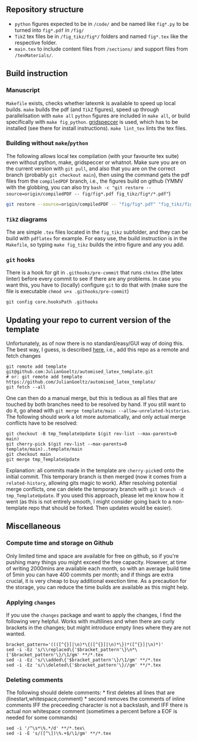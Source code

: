 ## Repository structure
* `python` figures expected to be in `/code/` and be named like `fig*.py` to be turned into `fig*.pdf` in `/fig/`
* `TikZ` tex files be in `/fig_tikz/fig*/` folders and named `fig*.tex` like the respective folder.
* `main.tex` to include content files from `/sections/` and support files from `/texMaterials/`.

## Build instruction
### Manuscript
`Makefile` exists, checks whether latexmk is available to speed up local builds.
`make` builds the pdf (and `TikZ` figures), speed up through parallelisation with `make all`
`python` figures are included in `make all`, or build specifically with `make fig_python`. [gridspeccer](https://github.com/gridspeccer/gridspeccer/) is used, which has to be installed (see there for install instructions).
`make lint_tex` lints the tex files.

### Building without `make`/`python`
The following allows local tex compilation (with your favourite tex suite) even without python, make, gridspeccer or whatnot.
Make sure you are on the current version with `git pull`, and also that you are on the correct branch (probably `git checkout main`), then using the command gets the pdf files from the `compiledPDF` branch, i.e., the figures build on github (YMMV with the globbing, you can also try `bash -c "git restore --source=origin/compiledPDF -- fig/fig*.pdf fig_tikz/fig*/*.pdf"`)
```zsh
git restore --source=origin/compiledPDF -- "fig/fig*.pdf" "fig_tikz/fig*/*.pdf"
```
### `TikZ` diagrams
The are simple `.tex` files located in the `fig_tikz` subfolder, and they can be build with `pdflatex` for example.
For easy use, the build instruction is in the `Makefile`, so typing `make fig_tikz` builds the intro figure and any you add.
### `git` hooks
There is a hook for git in `.githooks/pre-commit` that runs `chktex` (the latex linter) before every commit to see if there are any problems. In case you want this, you have to (locally) configure `git` to do that with (make sure the file is executable `chmod u+x .githooks/pre-commit`)
```
git config core.hooksPath .githooks
```


## Updating your repo to current version of the template
Unfortunately, as of now there is no standard/easy/GUI way of doing this.
The best way, I guess, is described [here](https://stackoverflow.com/a/56577320), i.e., add this repo as a remote and fetch changes
```
git remote add template git@github.com:JulianGoeltz/automised_latex_template.git
# or: git remote add template https://github.com/JulianGoeltz/automised_latex_template/
git fetch --all
```
One can then do a manual merge, but this is tedious as all files that are touched by both branches need to be resolved by hand. If you still want to do it, go ahead with `git merge template/main --allow-unrelated-histories`.
The following should work a lot more automatically, and only actual merge conflicts have to be resolved:
```
git checkout -B tmp_TemplateUpdate $(git rev-list --max-parents=0 main)
git cherry-pick $(git rev-list --max-parents=0 template/main)..template/main
git checkout main
git merge tmp_TemplateUpdate
```
Explanation: all commits made in the template are `cherry-pick`ed onto the initial commit.
This temporary branch is then merged (now it comes from a `related-history`, allowing gits magic to work).
After resolving potential merge conflicts, one can delete the temporary branch with `git branch -d tmp_TemplateUpdate`.
If you used this approach, please let me know how it went (as this is not entirely smooth, I might consider going back to a non-template repo that should be forked. Then updates would be easier).



## Miscellaneous
### Compute time and storage on Github
Only limited time and space are available for free on github, so if you're pushing many things you might exceed the free capacity.
However, at time of writing 2000mins are available each month, so with an average build time of 5min you can have 400 commits per month; and if things are extra crucial, it is very cheap to buy additional exection time.
As a precaution for the storage, you can reduce the time builds are available as this might help.

### Applying `changes`
If you use the `changes` package and want to apply the changes, I find the following very helpful.
Works with multilines and when there are curly brackets in the changes; but might introduce empty lines where they are not wanted.
```
bracket_pattern='((([^{}]|\n)*\{([^{}]|\n)*\})*([^{}]|\n)*)'
sed -i -Ez 's/\\replaced\{'$bracket_pattern'\}\n*\{'$bracket_pattern'\}/\1/gm' **/*.tex
sed -i -Ez 's/\\added\{'$bracket_pattern'\}/\1/gm' **/*.tex
sed -i -Ez 's/\\deleted\{'$bracket_pattern'\}//gm' **/*.tex
```
### Deleting comments
The following should delete comments:
	* first deletes all lines that are (linestart,whitespace,comment)
	* second removes the comments of inline comments IFF the preceeding character is not a backslash, and IFF there is actual non whitespace comment (sometimes a percent before a EOF is needed for some commands)
```
sed -i '/^\s*\%.*/d' **/*.tex\
sed -i -E 's/([^\])\%.+$/\1/gm' **/*.tex
```
